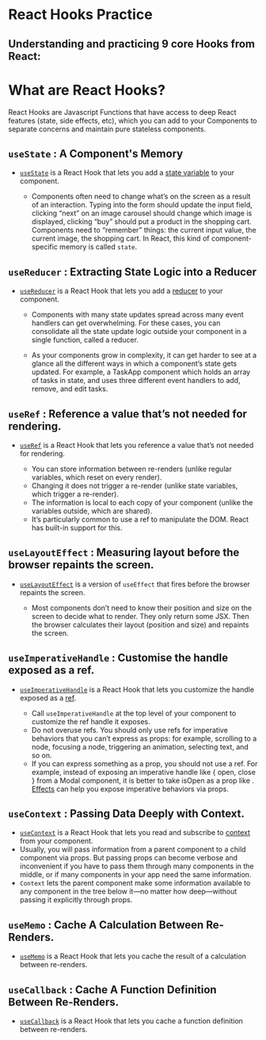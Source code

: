 # React Hooks Practice

## Understanding and practicing 9 core Hooks from React:

# What are React Hooks? 

React Hooks are Javascript Functions that have access to deep React features (state, side effects, etc), which you can add to your Components to separate concerns and maintain pure stateless components.
##

## `useState` :  A Component's Memory

* <ins>`useState`</ins> is a React Hook that lets you add a [state variable](https://react.dev/learn/state-a-components-memory) to your component.

  * Components often need to change what’s on the screen as a result of an interaction. Typing into the form should update the input field, clicking “next” on an image carousel should change which image is displayed, clicking “buy” should put a product in the shopping cart. Components need to “remember” things: the current input value, the current image, the shopping cart. In React, this kind of component-specific memory is called `state`.

## `useReducer` :  Extracting State Logic into a Reducer

* <ins>`useReducer`</ins> is a React Hook that lets you add a [reducer](https://react.dev/learn/extracting-state-logic-into-a-reducer) to your component.

  * Components with many state updates spread across many event handlers can get overwhelming. For these cases, you can consolidate all the state update logic outside your component in a single function, called a reducer.

  * As your components grow in complexity, it can get harder to see at a glance all the different ways in which a component’s state gets updated. For example, a TaskApp component which holds an array of tasks in state, and uses three different event handlers to add, remove, and edit tasks.

## `useRef` :  Reference a value that’s not needed for rendering.

* <ins>`useRef`</ins> is a React Hook that lets you reference a value that’s not needed for rendering.

  * You can store information between re-renders (unlike regular variables, which reset on every render).
  * Changing it does not trigger a re-render (unlike state variables, which trigger a re-render).
  * The information is local to each copy of your component (unlike the variables outside, which are shared).
  * It’s particularly common to use a ref to manipulate the DOM. React has built-in support for this.
  
## `useLayoutEffect` :  Measuring layout before the browser repaints the screen.

* <ins>`useLayoutEffect`</ins> is a version of `useEffect` that fires before the browser repaints the screen.

  * Most components don’t need to know their position and size on the screen to decide what to render. They only return some JSX. Then the browser calculates their layout (position and size) and repaints the screen.
  
  
## `useImperativeHandle` : Customise the handle exposed as a ref.

* <ins>`useImperativeHandle`</ins> is a React Hook that lets you customize the handle exposed as a [ref](https://react.dev/learn/manipulating-the-dom-with-refs).

  * Call `useImperativeHandle` at the top level of your component to customize the ref handle it exposes.
  * Do not overuse refs. You should only use refs for imperative behaviors that you can’t express as props: for example, scrolling to a node, focusing a node, triggering an animation, selecting text, and so on.
  * If you can express something as a prop, you should not use a ref. For example, instead of exposing an imperative handle like { open, close } from a Modal component, it is better to take isOpen as a prop like <Modal isOpen={isOpen} />. [Effects](https://react.dev/learn/synchronizing-with-effects) can help you expose imperative behaviors via props.

## `useContext` : Passing Data Deeply with Context.

* <ins>`useContext`</ins> is a React Hook that lets you read and subscribe to [context](https://react.dev/learn/passing-data-deeply-with-context) from your component.
 * Usually, you will pass information from a parent component to a child component via props. But passing props can become verbose and inconvenient if you have to pass them through many components in the middle, or if many components in your app need the same information. 
 * `Context` lets the parent component make some information available to any component in the tree below it—no matter how deep—without passing it explicitly through props.

## `useMemo` : Cache A Calculation Between Re-Renders.

* <ins>`useMemo`</ins> is a React Hook that lets you cache the result of a calculation between re-renders.
    
## `useCallback` : Cache A Function Definition Between Re-Renders.

* <ins>`useCallback`</ins> is a React Hook that lets you cache a function definition between re-renders.

